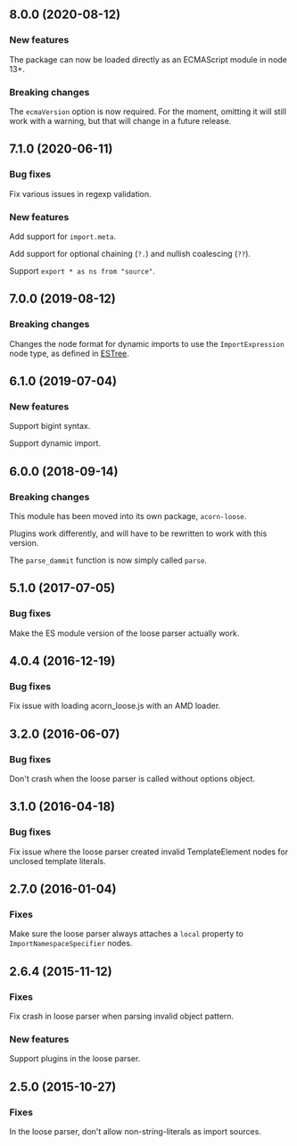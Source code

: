 ## 8.0.0 (2020-08-12)

### New features

The package can now be loaded directly as an ECMAScript module in node 13+.

### Breaking changes

The `ecmaVersion` option is now required. For the moment, omitting it will still work with a warning, but that will change in a future release.

## 7.1.0 (2020-06-11)

### Bug fixes

Fix various issues in regexp validation.

### New features

Add support for `import.meta`.

Add support for optional chaining (`?.`) and nullish coalescing (`??`).

Support `export * as ns from "source"`.

## 7.0.0 (2019-08-12)

### Breaking changes

Changes the node format for dynamic imports to use the `ImportExpression` node type, as defined in [ESTree](https://github.com/estree/estree/blob/master/es2020.md#importexpression).

## 6.1.0 (2019-07-04)

### New features

Support bigint syntax.

Support dynamic import.

## 6.0.0 (2018-09-14)

### Breaking changes

This module has been moved into its own package, `acorn-loose`.

Plugins work differently, and will have to be rewritten to work with this version.

The `parse_dammit` function is now simply called `parse`.

## 5.1.0 (2017-07-05)

### Bug fixes

Make the ES module version of the loose parser actually work.

## 4.0.4 (2016-12-19)

### Bug fixes

Fix issue with loading acorn_loose.js with an AMD loader.

## 3.2.0 (2016-06-07)

### Bug fixes

Don't crash when the loose parser is called without options object.

## 3.1.0 (2016-04-18)

### Bug fixes

Fix issue where the loose parser created invalid TemplateElement nodes for unclosed template literals.

## 2.7.0 (2016-01-04)

### Fixes

Make sure the loose parser always attaches a `local` property to `ImportNamespaceSpecifier` nodes.

## 2.6.4 (2015-11-12)

### Fixes

Fix crash in loose parser when parsing invalid object pattern.

### New features

Support plugins in the loose parser.

## 2.5.0 (2015-10-27)

### Fixes

In the loose parser, don't allow non-string-literals as import sources.

